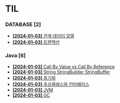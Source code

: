 # TIL
 
### DATABASE [2]
- [**[2024-01-03]**  관계 데이터 모델](https://github.com/A-lass/TIL/blob/main/DATABASE/관계_데이터_모델.md)
- [**[2024-01-03]**  트랜잭션](https://github.com/A-lass/TIL/blob/main/DATABASE/트랜잭션.md)
### Java [6]
- [**[2024-01-03]**  Call By Value vs Call By Reference](https://github.com/A-lass/TIL/blob/main/Java/Call_By_Value_vs_Call_By_Reference.md)
- [**[2024-01-03]**  String StringBuilder StringBuffer](https://github.com/A-lass/TIL/blob/main/Java/String_StringBuilder_StringBuffer.md)
- [**[2024-01-03]**  동기화](https://github.com/A-lass/TIL/blob/main/Java/동기화.md)
- [**[2024-01-03]**  추상클래스와 인터페이스](https://github.com/A-lass/TIL/blob/main/Java/추상클래스와_인터페이스.md)
- [**[2024-01-03]**  JVM](https://github.com/A-lass/TIL/blob/main/Java/JVM.md)
- [**[2024-01-03]**  GC](https://github.com/A-lass/TIL/blob/main/Java/GC.md)
